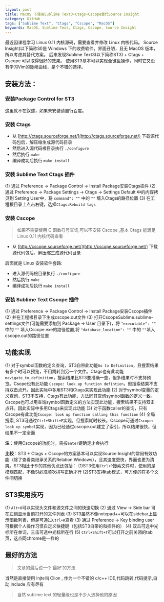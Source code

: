 ```yaml
---
layout: post
title: MacOS 下使用Sublime Text3+Ctags+Cscope替代Source Insight
category: GitHub
tags: ["Sublime Text", "Ctags", "Cscope", "MacOS"]
keywords: MacOS, Sublime Text, Ctags, Cscope, Source Insight
---
```


最近因课程学习 Linux 0.11 内核源码，需要查看并修改 Linux 内核代码。
Source Insight(以下简称SI)是 Windows 下的收费软件，界面丑陋，且无 MacOS 版本，所以考虑其替代方案。
后来发现Sublime Text3(以下简称ST3) + Ctags + Cscope 可以取得很好的效果。
使用ST3基本可以实现全键盘操作，同时它又没有学习Vim的陡峭曲线，是个不错的选择。

## 安装方法：

### 安装Package Control for ST3

这里就不在叙述，如果未安装请自行百度。

### 安装 Ctags

- 从 [http://ctags.sourceforge.net/](http://ctags.sourceforge.net/) 下载源代码包后，解压缩生成源代码目录
- 然后进入源代码根目录执行 `./configure`
- 然后执行 `make`
- 编译成功后执行 `make install`
        
### 安装 Sublime Text Ctags 插件

(1) 通过 Preference -> Package Control -> Install Package安装Ctags插件 
(2) 通过 Preference -> Package Settings -> Ctags -> Settings Default 中的内容拷贝到 Setting User中，将 `command": ""` 中的 `""` 填入Ctags的路径位置 
(3) 在工程根目录上点击右键，选择`Ctags:Rebuild tags`

### 安装 Cscope 

> 如果不需要使用 C 函数符号查询,可以不安装 Cscope ,基本 Ctags 能满足 Linux 0.11 内核代码查看

-  从 [http://cscope.sourceforge.net/](http://cscope.sourceforge.net/) 下载源代码包后，解压缩生成源代码目录

后面就是 Linux 安装软件套路:

- 进入源代码根目录执行 `./configure`
- 然后执行 `make`
- 编译成功后执行 `make install`

### 安装 Sublime Text Cscope 插件

(1) 通过 Preference -> Package Control -> Install Package安装Cscope插件 
(2) 并在工程根目录下生成cscope.out文件 
(3) 打开CscopeSublime.sublime-settings文件(可能需要添加到 Package -> User 目录下)，将 `"executable": ""` 中的 `""` 填入Cscope.exe的路径位置,将 `"database_location": ""` 中的 `""`填入cscope.out的路径位置

## 功能实现

(1) 对于symbol函数的定义查询，ST3自带此功能`Go to Definition`，且搜索结果有多个时可以预览，不用跳转到另一个文件。Ctags也有此功能`navigate_to_definition`，搜索结果比ST3要准确一些，但多结果时不支持预览。Csope也有此功能 `Cscope: look up function defintion`，但搜索结果不支持双击点开。因此实际中多用ST3和Ctags来实现此功能 
(2) 对于symbol变量的定义查询，ST3不支持，Ctags有此功能，方法同其查询symbol函数的定义一致。Cscope也可以用查询symbol函数定义的方法实现此功能，搜索结果不支持双击点开。因此实际中多用Ctags来实现此功能 
(3) 对于函数caller的查询，只有Cscope有此功能`Cscope: look up function calling this function` 
(4) 全局搜索, ST3可通过`Ctrl+Shift+F`实现，但搜索耗时较长。Cscope可通过`Cscope: look up symbol`实现，因为已经通过cscope.out建立了索引，所以结果很快，但结果不一定全面

**注**：使用Cscope的功能时，需按`enter`键确定才会执行

**比较**：ST3 + Ctags + Cscope的方案基本可以实现Source Insight的常用有效功能（除了查看类继承关系的Relation Windows），且其速度更快，界面也更为清爽。ST3相比于SI的其他优点还包括： 
(1)ST3使用`Ctrl+P`搜索文件时，使用的是模糊匹配，不像SI必须顺次拼写正确才行 
(2)ST3支持tab模式，可方便的在多个文件间切换

## ST3实用技巧

(1) `Alt+O`可以实现头文件和源文件之间的快速切换 
(2) 通过 View -> Side bar 可在左侧显示当前打开的文件列表 
(3) ST3虽然不像notepad++可以在sidebar上显示函数列表，但是可通过`Ctrl+R`查看 
(3) 通过 Preference -> Key binding user 可根据个人操作习惯自定义快捷键（包括ST3自带的和插件的） 
(4) 双击可选中光标所在单词，三击可选中光标所在行 
(5) `Ctrl+Shift+T`可以打开之前关闭的tab页，这点同chrome是一样的

## 最好的方法

> 文章的最后说一个'最好'的方法

当然是直接使用 Injtellij Clion , 作为一个不错的 c/c++ IDE,代码跳转,代码提示,自动 include 应有尽有

> 当然 sublime text 的轻量级也是不少人选择他的原因